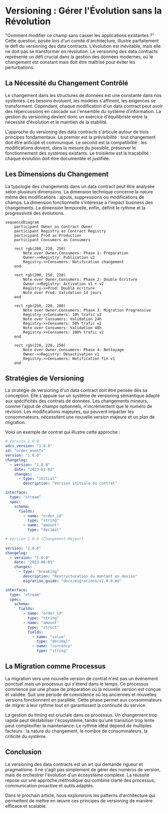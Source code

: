 # Versioning : Gérer l'Évolution sans la Révolution

"Comment modifier ce champ sans casser les applications existantes ?" Cette question, posée lors d'un comité d'architecture, illustre parfaitement le défi du versioning des data contracts. L'évolution est inévitable, mais elle ne doit pas se transformer en révolution. Le versioning des data contracts représente un défi crucial dans la gestion des données modernes, où le changement est constant mais doit être maîtrisé pour éviter les perturbations.

## La Nécessité du Changement Contrôlé

Le changement dans les structures de données est une constante dans nos systèmes. Les besoins évoluent, les modèles s'affinent, les exigences se transforment. Cependant, chaque modification d'un data contract peut avoir des répercussions en cascade sur l'ensemble du système d'information. La gestion du versioning devient donc un exercice d'équilibriste entre la nécessité d'évolution et le maintien de la stabilité.

L'approche du versioning des data contracts s'articule autour de trois principes fondamentaux. Le premier est la prévisibilité : tout changement doit être anticipé et communiqué. Le second est la compatibilité : les modifications doivent, dans la mesure du possible, préserver le fonctionnement des systèmes existants. Le troisième est la traçabilité : chaque évolution doit être documentée et justifiée.

## Les Dimensions du Changement

La typologie des changements dans un data contract peut être analysée selon plusieurs dimensions. La dimension technique concerne la nature même des modifications : ajouts, suppressions ou modifications de champs. La dimension fonctionnelle s'intéresse à l'impact business des changements. La dimension temporelle, enfin, définit le rythme et la progressivité des évolutions.

```mermaid
sequenceDiagram
    participant Owner as Contract Owner
    participant Registry as Contract Registry
    participant Prod as Production
    participant Consumers as Consumers

    rect rgb(200, 220, 250)
        Note over Owner,Consumers: Phase 1: Préparation
        Owner->>Registry: Publication v2
        Registry->>Consumers: Notification changement
    end

    rect rgb(200, 250, 220)
        Note over Owner,Consumers: Phase 2: Double Écriture
        Owner->>Registry: Activation v1 + v2
        Registry->>Prod: Double écriture
        Note over Prod: Validation 14 jours
    end

    rect rgb(250, 220, 200)
        Note over Owner,Consumers: Phase 3: Migration Progressive
        Registry->>Consumers: 10% trafic v2
        Note over Consumers: Validation 24h
        Registry->>Consumers: 50% trafic v2
        Note over Consumers: Validation 48h
        Registry->>Consumers: 100% trafic v2
    end

    rect rgb(220, 220, 250)
        Note over Owner,Consumers: Phase 4: Nettoyage
        Owner->>Registry: Désactivation v1
        Registry->>Consumers: Notification fin v1
    end
```

## Stratégies de Versioning

La stratégie de versioning d'un data contract doit être pensée dès sa conception. Elle s'appuie sur un système de versioning sémantique adapté aux spécificités des contrats de données. Les changements mineurs, comme l'ajout de champs optionnels, n'incrémentent que le numéro de révision. Les modifications majeures, qui peuvent impacter les consommateurs, nécessitent une nouvelle version majeure et un plan de migration.

Voici un exemple de contrat qui illustre cette approche :

```yaml
# Version 1.0.0
odcs_version: "1.0.0"
id: "order_events"
version: "1.0.0"
changelog:
  - version: "1.0.0"
    date: "2023-01-01"
    changes:
      - type: "initial"
        description: "Version initiale du contrat"

interface:
  type: "stream"
  spec:
    schema:
      fields:
        - name: "order_id"
          type: "string"
        - name: "amount"
          type: "decimal"

# Version 2.0.0 (Changement Majeur)
---
version: "2.0.0"
changelog:
  - version: "2.0.0"
    date: "2023-06-01"
    changes:
      - type: "breaking"
        description: "Restructuration du montant en devise"
        migration_guide: "docs/migrations/v2.0.0.md"

interface:
  type: "stream"
  spec:
    schema:
      fields:
        - name: "order_id"
          type: "string"
        - name: "amount"
          type: "struct"
          fields:
            - name: "value"
              type: "decimal"
            - name: "currency"
              type: "string"
```

## La Migration comme Processus

La migration vers une nouvelle version de contrat n'est pas un événement ponctuel mais un processus qui s'étend dans le temps. Ce processus commence par une phase de préparation où la nouvelle version est conçue et validée. Suit une période de coexistence où les anciennes et nouvelles versions fonctionnent en parallèle. Cette phase permet aux consommateurs de migrer à leur rythme tout en garantissant la continuité du service.

La gestion du timing est cruciale dans ce processus. Un changement trop rapide peut déstabiliser l'écosystème, tandis qu'une transition trop lente peut complexifier la maintenance. Le rythme idéal dépend de multiples facteurs : la nature du changement, le nombre de consommateurs, la criticité du système.

## Conclusion

Le versioning des data contracts est un art qui demande rigueur et pragmatisme. Il ne s'agit pas simplement de gérer des numéros de version, mais de orchestrer l'évolution d'un écosystème complexe. La réussite repose sur une approche méthodique qui combine clarté des processus, communication proactive et outils adaptés.

Dans le prochain article, nous explorerons les patterns d'architecture qui permettent de mettre en œuvre ces principes de versioning de manière efficace et scalable.